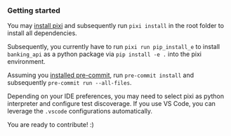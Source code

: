 ### Getting started
You may [install pixi](https://pixi.sh/latest/#installation) and subsequently run `pixi install` in the root folder to install all dependencies.

Subsequently, you currently have to run `pixi run pip_install_e` to install `banking_api` as a python package via `pip install -e .` into the pixi environment.

Assuming you [installed pre-commit](https://pre-commit.com/#installation), run `pre-commit install` and subsequently `pre-commit run --all-files`.

Depending on your IDE preferences, you may need to select pixi as python interpreter and configure test discoverage. 
If you use VS Code, you can leverage the `.vscode` configurations automatically.

You are ready to contribute! :)

